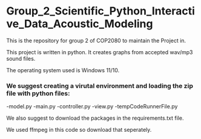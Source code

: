 # Group_2_Scientific_Python_Interactive_Data_Acoustic_Modeling
This is the repository for group 2 of COP2080 to maintain the Project in.


This project is written in python. It creates graphs from accepted wav/mp3 sound files.

The operating system used is Windows 11/10.

### We suggest creating a virutal environment and loading the zip file with python files:
-model.py
-main.py
-controller.py
-view.py
-tempCodeRunnerFile.py

We also suggest to download the packages in the requirements.txt file.

We used ffmpeg in this code so download that seperately.

